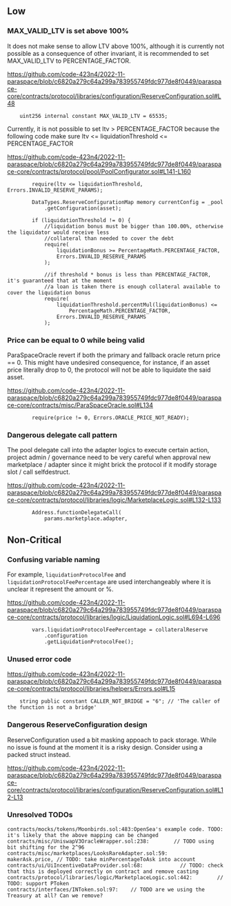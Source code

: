 ## Low

### MAX_VALID_LTV is set above 100%

It does not make sense to allow LTV above 100%, although it is currently not possible as a consequence of other invariant, it is recommended to set MAX_VALID_LTV to PERCENTAGE_FACTOR.

https://github.com/code-423n4/2022-11-paraspace/blob/c6820a279c64a299a783955749fdc977de8f0449/paraspace-core/contracts/protocol/libraries/configuration/ReserveConfiguration.sol#L48

```solidity
    uint256 internal constant MAX_VALID_LTV = 65535;
```

Currently, it is not possible to set ltv > PERCENTAGE_FACTOR because the following code make sure ltv <= liquidationThreshold <= PERCENTAGE_FACTOR

https://github.com/code-423n4/2022-11-paraspace/blob/c6820a279c64a299a783955749fdc977de8f0449/paraspace-core/contracts/protocol/pool/PoolConfigurator.sol#L141-L160

```solidity
        require(ltv <= liquidationThreshold, Errors.INVALID_RESERVE_PARAMS);

        DataTypes.ReserveConfigurationMap memory currentConfig = _pool
            .getConfiguration(asset);

        if (liquidationThreshold != 0) {
            //liquidation bonus must be bigger than 100.00%, otherwise the liquidator would receive less
            //collateral than needed to cover the debt
            require(
                liquidationBonus >= PercentageMath.PERCENTAGE_FACTOR,
                Errors.INVALID_RESERVE_PARAMS
            );

            //if threshold * bonus is less than PERCENTAGE_FACTOR, it's guaranteed that at the moment
            //a loan is taken there is enough collateral available to cover the liquidation bonus
            require(
                liquidationThreshold.percentMul(liquidationBonus) <=
                    PercentageMath.PERCENTAGE_FACTOR,
                Errors.INVALID_RESERVE_PARAMS
            );
```

### Price can be equal to 0 while being valid

ParaSpaceOracle revert if both the primary and fallback oracle return price == 0. This might have undesired consequence, for instance, if an asset price literally drop to 0, the protocol will not be able to liquidate the said asset.

https://github.com/code-423n4/2022-11-paraspace/blob/c6820a279c64a299a783955749fdc977de8f0449/paraspace-core/contracts/misc/ParaSpaceOracle.sol#L134

```solidity
        require(price != 0, Errors.ORACLE_PRICE_NOT_READY);
```

### Dangerous delegate call pattern

The pool delegate call into the adapter logics to execute certain action, project admin / governance need to be very careful when approval new marketplace / adapter since it might brick the protocol if it modify storage slot / call selfdestruct.

https://github.com/code-423n4/2022-11-paraspace/blob/c6820a279c64a299a783955749fdc977de8f0449/paraspace-core/contracts/protocol/libraries/logic/MarketplaceLogic.sol#L132-L133

```solidity
        Address.functionDelegateCall(
            params.marketplace.adapter,
```


## Non-Critical

### Confusing variable naming

For example, `liquidationProtocolFee` and `liquidationProtocolFeePercentage` are used interchangeably where it is unclear it represent the amount or %. 

https://github.com/code-423n4/2022-11-paraspace/blob/c6820a279c64a299a783955749fdc977de8f0449/paraspace-core/contracts/protocol/libraries/logic/LiquidationLogic.sol#L694-L696

```solidity
        vars.liquidationProtocolFeePercentage = collateralReserve
            .configuration
            .getLiquidationProtocolFee();
```

### Unused error code 

https://github.com/code-423n4/2022-11-paraspace/blob/c6820a279c64a299a783955749fdc977de8f0449/paraspace-core/contracts/protocol/libraries/helpers/Errors.sol#L15

```solidity
    string public constant CALLER_NOT_BRIDGE = "6"; // 'The caller of the function is not a bridge'
```

### Dangerous ReserveConfiguration design

ReserveConfiguration used a bit masking appoach to pack storage. While no issue is found at the moment it is a risky design. Consider using a packed struct instead.

https://github.com/code-423n4/2022-11-paraspace/blob/c6820a279c64a299a783955749fdc977de8f0449/paraspace-core/contracts/protocol/libraries/configuration/ReserveConfiguration.sol#L12-L13

### Unresolved TODOs

```
contracts/mocks/tokens/Moonbirds.sol:483:OpenSea's example code. TODO: it's likely that the above mapping can be changed
contracts/misc/UniswapV3OracleWrapper.sol:238:        // TODO using bit shifting for the 2^96
contracts/misc/marketplaces/LooksRareAdapter.sol:59:            makerAsk.price, // TODO: take minPercentageToAsk into account
contracts/ui/UiIncentiveDataProvider.sol:68:            // TODO: check that this is deployed correctly on contract and remove casting
contracts/protocol/libraries/logic/MarketplaceLogic.sol:442:        // TODO: support PToken
contracts/interfaces/INToken.sol:97:    // TODO are we using the Treasury at all? Can we remove?
```